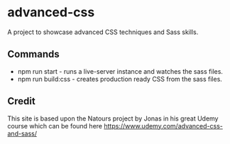 # advanced-css
A project to showcase advanced CSS techniques and Sass skills.

## Commands
- npm run start - runs a live-server instance and watches the sass files.
- npm run build:css - creates production ready CSS from the sass files.

## Credit
This site is based upon the Natours project by Jonas in his great Udemy course which can be found here https://www.udemy.com/advanced-css-and-sass/
